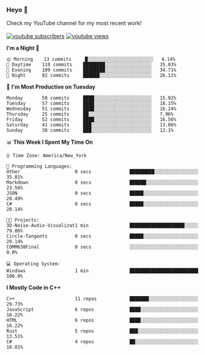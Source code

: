 ### Heyo 👋

<!--
**austinbhale/austinbhale** is a ✨ _special_ ✨ repository because its `README.md` (this file) appears on your GitHub profile.

Here are some ideas to get you started:

- 🔭 I’m currently working on ...
- 🌱 I’m currently learning ...
- 👯 I’m looking to collaborate on ...
- 🤔 I’m looking for help with ...
- 💬 Ask me about ...
- 📫 How to reach me: ...
- 😄 Pronouns: ...
- ⚡ Fun fact: ...

[![Top Langs](https://github-readme-stats.vercel.app/api/top-langs/?username=austinbhale&layout=compact&theme=tokyonight&langs_count=8)](https://github.com/anuraghazra/github-readme-stats)
[![Anurag's github stats](https://github-readme-stats.vercel.app/api?username=austinbhale&hide=issues&count_private=true&show_icons=true&theme=tokyonight)](https://github.com/anuraghazra/github-readme-stats)
<br><br>
-->
Check my YouTube channel for my most recent work!
<br><br>
<a href="https://www.youtube.com/channel/UCYOLodhgO-JaRL37SfDyprg"><img alt="youtube subscribers" src="https://github-readme-youtube-stats.herokuapp.com/subscribers/index.php?id=UCYOLodhgO-JaRL37SfDyprg&key=AIzaSyDlcwJXVujStVn_kjdBB3zXuwV6tOqQkqU&style=for-the-badge&color=69badd&labelColor=black&format=short"/></a>
<a href="https://www.youtube.com/channel/UCYOLodhgO-JaRL37SfDyprg"><img alt="youtube views" src="https://github-readme-youtube-stats.herokuapp.com/views/index.php?id=UCYOLodhgO-JaRL37SfDyprg&key=AIzaSyDlcwJXVujStVn_kjdBB3zXuwV6tOqQkqU&style=for-the-badge&color=69badd&labelColor=black&format=short"/></a>


<!--START_SECTION:waka-->
**I'm a Night 🦉** 

```text
🌞 Morning    13 commits     █░░░░░░░░░░░░░░░░░░░░░░░░   4.14% 
🌆 Daytime    110 commits    ████████░░░░░░░░░░░░░░░░░   35.03% 
🌃 Evening    109 commits    ████████░░░░░░░░░░░░░░░░░   34.71% 
🌙 Night      82 commits     ██████░░░░░░░░░░░░░░░░░░░   26.11%

```
📅 **I'm Most Productive on Tuesday** 

```text
Monday       50 commits     ████░░░░░░░░░░░░░░░░░░░░░   15.92% 
Tuesday      57 commits     ████░░░░░░░░░░░░░░░░░░░░░   18.15% 
Wednesday    51 commits     ████░░░░░░░░░░░░░░░░░░░░░   16.24% 
Thursday     25 commits     ██░░░░░░░░░░░░░░░░░░░░░░░   7.96% 
Friday       52 commits     ████░░░░░░░░░░░░░░░░░░░░░   16.56% 
Saturday     41 commits     ███░░░░░░░░░░░░░░░░░░░░░░   13.06% 
Sunday       38 commits     ███░░░░░░░░░░░░░░░░░░░░░░   12.1%

```


📊 **This Week I Spent My Time On** 

```text
⌚︎ Time Zone: America/New_York

💬 Programming Languages: 
Other                    0 secs              █████████░░░░░░░░░░░░░░░░   35.81% 
Markdown                 0 secs              ██████░░░░░░░░░░░░░░░░░░░   23.56% 
JSON                     0 secs              █████░░░░░░░░░░░░░░░░░░░░   20.49% 
C#                       0 secs              █████░░░░░░░░░░░░░░░░░░░░   20.14%

🐱‍💻 Projects: 
3D-Noise-Audio-Visualizat1 min               ████████████████████░░░░░   79.86% 
Circle-Tangents          0 secs              █████░░░░░░░░░░░░░░░░░░░░   20.14% 
COMM638Final             0 secs              ░░░░░░░░░░░░░░░░░░░░░░░░░   0.0%

💻 Operating System: 
Windows                  1 min               █████████████████████████   100.0%

```

**I Mostly Code in C++** 

```text
C++                      11 repos            ███████░░░░░░░░░░░░░░░░░░   29.73% 
JavaScript               6 repos             ████░░░░░░░░░░░░░░░░░░░░░   16.22% 
HTML                     6 repos             ████░░░░░░░░░░░░░░░░░░░░░   16.22% 
Rust                     5 repos             ███░░░░░░░░░░░░░░░░░░░░░░   13.51% 
C#                       4 repos             ██░░░░░░░░░░░░░░░░░░░░░░░   10.81%

```



<!--END_SECTION:waka-->
